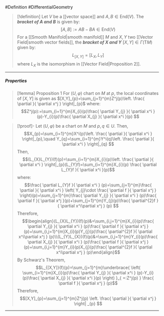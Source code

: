 #Definition #DifferentialGeometry 

> [!definition]
> Let $V$ be a [[vector space]] and $A,B\in \text{End}(V)$. The ***bracket of $A$ and $B$*** is given by: $$[A,B]:=AB-BA\in \text{End}(V)$$
> For a [[Smooth Manifold|smooth manifold]] $M$ and $X,Y$ two [[Vector Field|smooth vector fields]], the ***bracket of $X$ and $Y$*** $[X,Y]\in\Gamma(\text{T}M)$ given by: $$L_{[X,Y]}=[L_{X},L_{Y}]$$where $L_{X}$ is the isomorphism in [[Vector Field|Proposition 2]].
---
##### Properties

> [!lemma] Proposition 1
> For $(U,\varphi)$ chart on $M$ at $p$, the local coordinates of $[X,Y]$ is given as $[X,Y]_{p}=\sum_{j=1}^{m}Z^j(p)\left. \frac{ \partial  }{ \partial x^j } \right|_{p}$ where: $$Z^j(p):=\sum_{i=1}^{m}X_{i}(p)\frac{ \partial Y_{j} }{ \partial x^i } (p)-Y_{i}(p)\frac{ \partial X_{j} }{ \partial x^i }(p) $$

> [!proof]-
> Let $(U,\varphi)$ be a chart on $M$ and $p,q\in U$. Then, $$X_{p}=\sum_{i=1}^{m}X^i(p)\left. \frac{ \partial  }{ \partial x^i }  \right|_{p},\quad Y_{q}=\sum_{i=1}^{m}Y^i(q)\left. \frac{ \partial  }{ \partial x^i }  \right|_{q} $$Then, $$(L_{X}L_{Y})(f)(p)=\sum_{i=1}^{m}X_{i}(p)\left. \frac{ \partial  }{ \partial x^i }  \right|_{p}(L_{Y}f)=\sum_{i=1}^{m}X_{i}(p) \frac{ \partial L_{Y}f  }{ \partial x^i }(p)$$where: $$\frac{ \partial L_{Y}f }{ \partial x^i } (p)=\sum_{j=1}^{m}\frac{ \partial  }{ \partial x^i }  \left( Y_{j}\cdot \frac{ \partial f }{ \partial x^j }  \right)(p)=\sum_{j=1}^{m}\frac{ \partial Y_{j} }{ \partial x^i } (p)\frac{ \partial f }{ \partial x^j }(p)+\sum_{j=1}^{m}Y_{j}(p)\frac{ \partial^{2}f }{ \partial x^i\partial x^j } (p) $$Therefore, $$\begin{align}(L_{X}L_{Y})(f)(p)&=\sum_{i,j=1}^{m}X_{i}(p)\frac{ \partial Y_{j} }{ \partial x^i } (p)\frac{ \partial f }{ \partial x^j }(p)+\sum_{i,j=1}^{m}X_{i}(p)Y_{j}(p)\frac{ \partial^{2}f }{ \partial x^i\partial x^j } (p)\\(L_{Y}L_{X})(f)(p)&=\sum_{i,j=1}^{m}Y_{i}(p)\frac{ \partial X_{j} }{ \partial x^i } (p)\frac{ \partial f }{ \partial x^j }(p)+\sum_{i,j=1}^{m}Y_{i}(p)X_{j}(p)\frac{ \partial^{2}f }{ \partial x^i\partial x^j } (p)\end{align}$$By Schwarz's Theorem, $$L_{[X,Y]}(f)(p)=\sum_{j=1}^{m}\underbrace{ \left( \sum_{i=1}^{m}X_{i}(p)\frac{ \partial Y_{j} }{ \partial x^i } (p)-Y_{i}(p)\frac{ \partial X_{j} }{ \partial x^i }(p)  \right) }_{ =:Z^j(p) } \frac{ \partial f }{ \partial x^j } (p)$$Therefore, $$[X,Y]_{p}=\sum_{j=1}^{m}Z^j(p) \left. \frac{ \partial  }{ \partial x^j } \right| _{p} $$
---